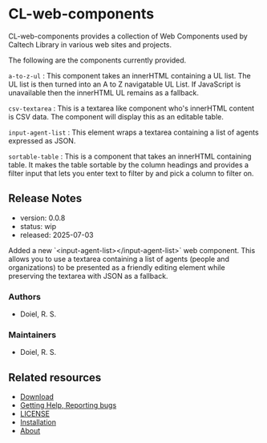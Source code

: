 
# CL-web-components

CL-web-components provides a collection of Web Components used by Caltech Library in various web sites and projects.

The following are the components currently provided.


`a-to-z-ul`
: This component takes an innerHTML containing a UL list. The UL list is then turned into an A to Z navigatable UL List. If JavaScript is unavailable then the innerHTML UL remains as a fallback.

`csv-textarea`
: This is a textarea like component who's innerHTML content is CSV data. The component will display this as an editable table. 

`input-agent-list`
: This element wraps a textarea containing a list of agents expressed as JSON. 

`sortable-table`
: This is a component that takes an innerHTML containing table. It makes the table sortable by the column headings and provides a filter input that lets you enter text to filter by and pick a column to filter on.

## Release Notes

- version: 0.0.8
- status: wip
- released: 2025-07-03

Added a new &#x60;&lt;input-agent-list&gt;&lt;/input-agent-list&gt;&#x60; web component.  This allows you to use a textarea containing a list of agents (people and organizations)
to be presented as a friendly editing element while preserving the textarea with JSON as a fallback.

### Authors

- Doiel, R. S.

### Maintainers

- Doiel, R. S.

## Related resources


- [Download](https://github.com/caltechlibrary/CL-web-components/releases)
- [Getting Help, Reporting bugs](https://github.com/caltechlibrary/CL-web-components/issues)
- [LICENSE](https://caltechlibrary.github.io/CL-web-components/LICENSE)
- [Installation](INSTALL.md)
- [About](about.md)

